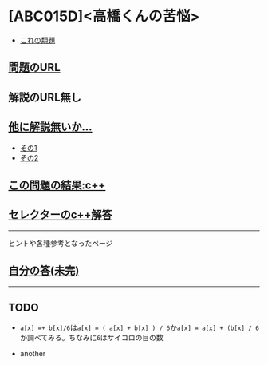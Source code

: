 # \[ABC015D\]\<高橋くんの苦悩\>

* [これの類題](https://qiita.com/drken/items/dc53c683d6de8aeacf5a#d-%E5%95%8F%E9%A1%8C---knapsack-1)

## [問題のURL](https://atcoder.jp/contests/abc015/tasks/abc015_4)

## 解説のURL無し

## [他に解説無いか…](https://www.google.com/search?q=ABC015D&oq=ABC015D&aqs=chrome..69i57j69i60l2.5218j0j15&sourceid=chrome&ie=UTF-8)

* [その1](https://qiita.com/sifi_border/items/8b8a802c7e95d5bb71f1)
* [その2](https://mmxsrup.hatenablog.com/entry/2016/09/18/230648)

## [この問題の結果:c++](https://atcoder.jp/contests/abc015/submissions?f.Task=abc015_4&f.LanguageName=C%2B%2B&f.Status=AC&f.User=)

## [セレクターのc++解答](https://atcoder.jp/contests/abc015/submissions/1101781)

<!---- 「問題の結果の見方」
 PROBLEMS→問題番号一覧→回答者数→accepted＋言語をセレクトする 

 ---->

-----
ヒントや各種参考となったページ

## [自分の答(未完)](https://atcoder.jp/)

-----

## TODO

* `a[x] =+ b[x]/6`は`a[x] = ( a[x] + b[x] ) / 6`か`a[x] = a[x] + (b[x] / 6`か調べてみる。ちなみに`6`はサイコロの目の数

* another
